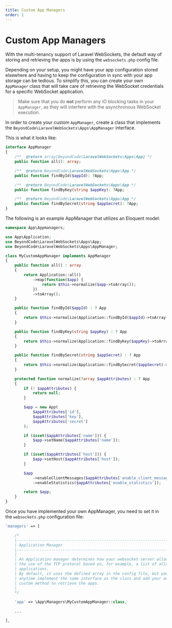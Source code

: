 ```yaml
---
title: Custom App Managers
order: 1
---
```


# Custom App Managers

With the multi-tenancy support of Laravel WebSockets, the default way of storing and retrieving the apps is by using the `websockets.php` config file.

Depending on your setup, you might have your app configuration stored elsewhere and having to keep the configuration in sync with your app storage can be tedious. To simplify this, you can create your own `AppManager` class that will take care of retrieving the WebSocket credentials for a specific WebSocket application.

> Make sure that you do **not** perform any IO blocking tasks in your `AppManager`, as they will interfere with the asynchronous WebSocket execution.

In order to create your custom `AppManager`, create a class that implements the `BeyondCode\LaravelWebSockets\Apps\AppManager` interface.

This is what it looks like:

```php
interface AppManager
{
    /**  @return array[BeyondCode\LaravelWebSockets\Apps\App] */
    public function all(): array;

    /**  @return BeyondCode\LaravelWebSockets\Apps\App */
    public function findById($appId): ?App;

    /**  @return BeyondCode\LaravelWebSockets\Apps\App */
    public function findByKey(string $appKey): ?App;

    /**  @return BeyondCode\LaravelWebSockets\Apps\App */
    public function findBySecret(string $appSecret): ?App;
}
```

The following is an example AppManager that utilizes an Eloquent model:
```php
namespace App\Appmanagers;

use App\Application;
use BeyondCode\LaravelWebSockets\Apps\App;
use BeyondCode\LaravelWebSockets\Apps\AppManager;

class MyCustomAppManager implements AppManager
{
    public function all() : array
    {
        return Application::all()
            ->map(function($app) {
                return $this->normalize($app->toArray());
            })
            ->toArray();
    }

    public function findById($appId) : ? App
    {
        return $this->normalize(Application::findById($appId)->toArray());
    }

    public function findByKey(string $appKey) : ? App
    {
        return $this->normalize(Application::findByKey($appKey)->toArray());
    }

    public function findBySecret(string $appSecret) : ? App
    {
        return $this->normalize(Application::findBySecret($appSecret)->toArray());
    }

    protected function normalize(?array $appAttributes) : ? App
    {
        if (! $appAttributes) {
            return null;
        }

        $app = new App(
            $appAttributes['id'],
            $appAttributes['key'],
            $appAttributes['secret']
        );

        if (isset($appAttributes['name'])) {
            $app->setName($appAttributes['name']);
        }

        if (isset($appAttributes['host'])) {
            $app->setHost($appAttributes['host']);
        }

        $app
            ->enableClientMessages($appAttributes['enable_client_messages'])
            ->enableStatistics($appAttributes['enable_statistics']);

        return $app;
    }
}
```

Once you have implemented your own AppManager, you need to set it in the `websockets.php` configuration file:

```php
'managers' => [

    /*
    |--------------------------------------------------------------------------
    | Application Manager
    |--------------------------------------------------------------------------
    |
    | An Application manager determines how your websocket server allows
    | the use of the TCP protocol based on, for example, a list of allowed
    | applications.
    | By default, it uses the defined array in the config file, but you can
    | anytime implement the same interface as the class and add your own
    | custom method to retrieve the apps.
    |
    */

    'app' => \App\Managers\MyCustomAppManager::class,

    ...

],
```
